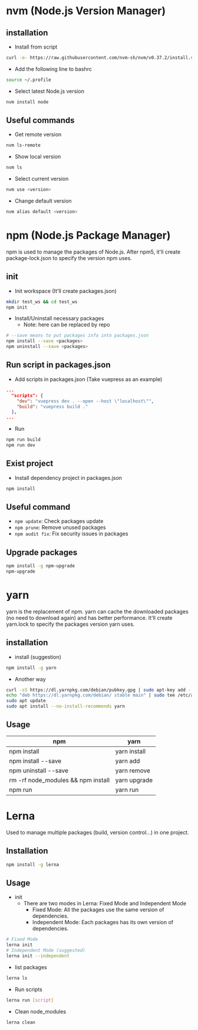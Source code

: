 # nvm (Node.js Version Manager)

## installation
* Install from script
```bash
curl -o- https://raw.githubusercontent.com/nvm-sh/nvm/v0.37.2/install.sh | bash
```
* Add the following line to bashrc
```bash
source ~/.profile
```
* Select latest Node.js version
```bash
nvm install node
```

## Useful commands
* Get remote version
```bash
nvm ls-remote
```
* Show local version
```bash
nvm ls
```
* Select current version
```bash
nvm use <version>
```
* Change default version
```bash
nvm alias default <version>
```

# npm (Node.js Package Manager)
npm is used to manage the packages of Node.js.
After npm5, it'll create package-lock.json to specify the version npm uses.

## init
* Init workspace (It'll create packages.json)
```bash
mkdir test_ws && cd test_ws
npm init
```
* Install/Uninstall necessary packages
  - Note: <packages> here can be replaced by repo
```bash
# --save means to put packages info into packages.json
npm install --save <packages>
npm uninstall --save <packages>
```

## Run script in packages.json
* Add scripts in packages.json (Take vuepress as an example)
```json
...
  "scripts": {
    "dev": "vuepress dev . --open --host \"localhost\"",
    "build": "vuepress build ."
  },
...
```
* Run
```bash
npm run build
npm run dev
```

## Exist project
* Install dependency project in packages.json
```bash
npm install
```

## Useful command
* `npm update`: Check packages update
* `npm prune`: Remove unused packages
* `npm audit fix`: Fix security issues in packages

## Upgrade packages
```bash
npm install -g npm-upgrade
npm-upgrade
```

# yarn
yarn is the replacement of npm.
yarn can cache the downloaded packages (no need to download again) and has better performance.
It'll create yarn.lock to specify the packages version yarn uses.

## installation
* install (suggestion)
```bash
npm install -g yarn
```
* Another way
```bash
curl -sS https://dl.yarnpkg.com/debian/pubkey.gpg | sudo apt-key add -
echo "deb https://dl.yarnpkg.com/debian/ stable main" | sudo tee /etc/apt/sources.list.d/yarn.list
sudo apt update
sudo apt install --no-install-recommends yarn
```

## Usage

| npm | yarn |
| - | - |
| npm install | yarn install |
| npm install --save <pkg> | yarn add <pkg> |
| npm uninstall --save <pkg> | yarn remove <pkg> |
| rm -rf node_modules && npm install | yarn upgrade | 
| npm run <target> | yarn run <target> |

# Lerna
Used to manage multiple packages (build, version control...) in one project.

## Installation
```bash
npm install -g lerna
```
## Usage
* init
  - There are two modes in Lerna: Fixed Mode and Independent Mode
    - Fixed Mode: All the packages use the same version of dependencies.
    - Independent Mode: Each packages has its own version of dependencies.
```bash
# Fixed Mode
lerna init
# Independent Mode (suggested)
lerna init --independent
```
* list packages
```bash
lerna ls
```
* Run scripts
```bash
lerna run [script]
```
* Clean node_modules
```bash
lerna clean
```
